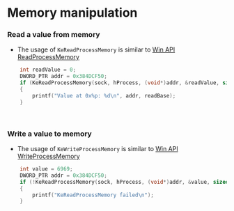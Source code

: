 # Memory manipulation
### Read a value from memory
- The usage of ```KeReadProcessMemory``` is similar to [Win API ReadProcessMemory](https://docs.microsoft.com/en-us/windows/win32/api/memoryapi/nf-memoryapi-readprocessmemory)
```cpp
    int readValue = 0;
    DWORD_PTR addr = 0x384DCF50;
    if (KeReadProcessMemory(sock, hProcess, (void*)addr, &readValue, sizeof(readValue)))
    {
        printf("Value at 0x%p: %d\n", addr, readBase);
    }
```
<br>

### Write a value to memory
- The usage of ```KeWriteProcessMemory``` is similar to [Win API WriteProcessMemory](https://docs.microsoft.com/en-us/windows/win32/api/memoryapi/nf-memoryapi-writeprocessmemory)
```cpp
    int value = 6969;
    DWORD_PTR addr = 0x384DCF50;
    if (!KeReadProcessMemory(sock, hProcess, (void*)addr, &value, sizeof(value)))
    {
        printf("KeReadProcessMemory failed\n");
    }
```
